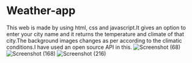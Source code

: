 # Weather-app
This web is made by using html, css and javascript.It gives an option to enter your city name and it returns the temperature and climate of that city.The background images changes as per according to the climatic conditions.I have used an open source API in this.
![Screenshot (68)](https://user-images.githubusercontent.com/85643531/154453013-56f32c57-020b-4f44-b9d2-54e4ce832704.png)
![Screenshot (168)](https://user-images.githubusercontent.com/85643531/154453097-40a6485e-d9a8-4b99-b347-b7206c9ffe6d.png)
![Screenshot (216)](https://user-images.githubusercontent.com/85643531/154453106-008f5a44-3026-4f46-82f7-64001fb97fd1.png)
